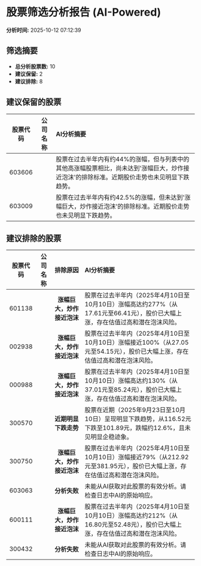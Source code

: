 # 股票筛选分析报告 (AI-Powered)

**分析时间:** 2025-10-12 07:12:39

## 筛选摘要

- **总分析股票数:** 10
- **建议保留:** 2
- **建议排除:** 8

## 建议保留的股票

| 股票代码 | 公司名称 | AI分析摘要 |
|:---:|:---:|:---|
| 603606 |  | 股票在过去半年内有约44%的涨幅，但与列表中的其他高涨幅股票相比，尚未达到'涨幅巨大，炒作接近泡沫'的排除标准。近期股价走势也未见明显下跌趋势。 |
| 603009 |  | 股票在过去半年内有约42.5%的涨幅，但未达到'涨幅巨大，炒作接近泡沫'的排除标准。近期股价走势也未见明显下跌趋势。 |

## 建议排除的股票

| 股票代码 | 公司名称 | 排除原因 | AI分析摘要 |
|:---:|:---:|:---:|:---|
| 601138 |  | **涨幅巨大，炒作接近泡沫** | 股票在过去半年内（2025年4月10日至10月10日）涨幅高达约277%（从17.61元至66.41元），股价已大幅上涨，存在估值过高和潜在泡沫风险。 |
| 002938 |  | **涨幅巨大，炒作接近泡沫** | 股票在过去半年内（2025年4月10日至10月10日）涨幅接近100%（从27.05元至54.15元），股价已大幅上涨，存在估值过高和潜在泡沫风险。 |
| 000988 |  | **涨幅巨大，炒作接近泡沫** | 股票在过去半年内（2025年4月10日至10月10日）涨幅高达约130%（从37.01元至85.24元），股价已大幅上涨，存在估值过高和潜在泡沫风险。 |
| 300570 |  | **近期明显下跌走势** | 股票在近期（2025年9月23日至10月10日）呈现明显下跌趋势，从116.52元下跌至101.89元，跌幅约12.6%，且未见明显企稳迹象。 |
| 300750 |  | **涨幅巨大，炒作接近泡沫** | 股票在过去半年内（2025年4月10日至10月10日）涨幅接近79%（从212.92元至381.95元），股价已大幅上涨，存在估值过高和潜在泡沫风险。 |
| 603063 |  | **分析失败** | 未能从AI获取对此股票的有效分析。请检查日志中AI的原始响应。 |
| 600111 |  | **涨幅巨大，炒作接近泡沫** | 股票在过去半年内（2025年4月10日至10月10日）涨幅高达约212%（从16.80元至52.48元），股价已大幅上涨，存在估值过高和潜在泡沫风险。 |
| 300432 |  | **分析失败** | 未能从AI获取对此股票的有效分析。请检查日志中AI的原始响应。 |
